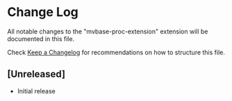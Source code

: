 # Change Log

All notable changes to the "mvbase-proc-extension" extension will be documented in this file.

Check [Keep a Changelog](http://keepachangelog.com/) for recommendations on how to structure this file.

## [Unreleased]

- Initial release